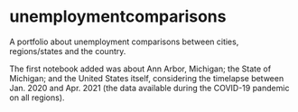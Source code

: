 # unemploymentcomparisons
A portfolio about unemployment comparisons between cities, regions/states and the country.

The first notebook added was about Ann Arbor, Michigan; the State of Michigan; and the United States itself, considering the timelapse between Jan. 2020 and Apr. 2021 (the data available during the COVID-19 pandemic on all regions).
